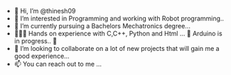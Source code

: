 - 👋 Hi, I’m @thinesh09
- 👀 I’m interested in Programming and working with Robot programming.. 
- 🌱 I’m currently pursuing a Bachelors Mechatronics degree...
- 👨🏼‍💻 Hands on experience with C,C++, Python and Html ... 
     🤖 Arduino is in progress.. 🤖 
- 💞️ I’m looking to collaborate on a lot of new projects that will gain me a good experience...
- 📫 You can reach out to me ...

<!---
thinesh09/thinesh09 is a ✨ special ✨ repository because its `README.md` (this file) appears on your GitHub profile.
You can click the Preview link to take a look at your changes.
--->

